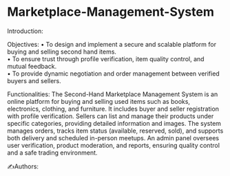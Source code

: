 # Marketplace-Management-System

Introduction:


Objectives: 
• To design and implement a secure and scalable platform for buying and selling second hand items.  
• To ensure trust through profile verification, item quality control, and mutual feedback.  
• To provide dynamic negotiation and order management between verified buyers and sellers.  

Functionalities: 
The Second-Hand Marketplace Management System is an online platform for buying and selling used items such as books, electronics, clothing, and furniture. It includes buyer and seller registration with profile verification. Sellers can list and manage their products under specific categories, providing detailed information and images. The system manages orders, tracks item status (available, reserved, sold), and supports both delivery and scheduled in-person meetups. An admin panel oversees user verification, product moderation, and reports, ensuring quality control and a safe trading environment. 

✍️Authors:
